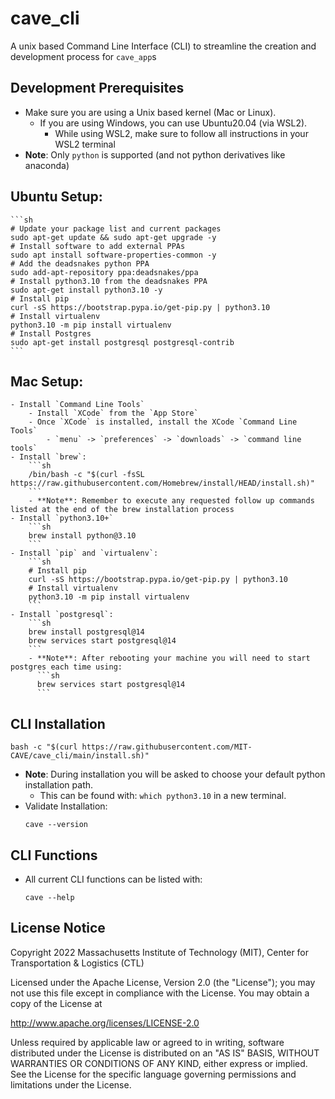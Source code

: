 # cave_cli
A unix based Command Line Interface (CLI) to streamline the creation and development process for `cave_app`s

## Development Prerequisites

- Make sure you are using a Unix based kernel (Mac or Linux).
    - If you are using Windows, you can use Ubuntu20.04 (via WSL2).
        - While using WSL2, make sure to follow all instructions in your WSL2 terminal
- **Note**: Only `python` is supported (and not python derivatives like anaconda)
## Ubuntu Setup:
    ```sh
    # Update your package list and current packages
    sudo apt-get update && sudo apt-get upgrade -y
    # Install software to add external PPAs
    sudo apt install software-properties-common -y
    # Add the deadsnakes python PPA
    sudo add-apt-repository ppa:deadsnakes/ppa
    # Install python3.10 from the deadsnakes PPA
    sudo apt-get install python3.10 -y
    # Install pip
    curl -sS https://bootstrap.pypa.io/get-pip.py | python3.10
    # Install virtualenv
    python3.10 -m pip install virtualenv
    # Install Postgres
    sudo apt-get install postgresql postgresql-contrib
    ```
## Mac Setup:
    - Install `Command Line Tools`
        - Install `XCode` from the `App Store`
        - Once `XCode` is installed, install the XCode `Command Line Tools`
            - `menu` -> `preferences` -> `downloads` -> `command line tools`
    - Install `brew`:
        ```sh
        /bin/bash -c "$(curl -fsSL https://raw.githubusercontent.com/Homebrew/install/HEAD/install.sh)"
        ```
        - **Note**: Remember to execute any requested follow up commands listed at the end of the brew installation process
    - Install `python3.10+`
        ```sh
        brew install python@3.10
        ```
    - Install `pip` and `virtualenv`:
        ```sh
        # Install pip
        curl -sS https://bootstrap.pypa.io/get-pip.py | python3.10
        # Install virtualenv
        python3.10 -m pip install virtualenv
        ```
    - Install `postgresql`:
        ```sh
        brew install postgresql@14
        brew services start postgresql@14
        ```
        - **Note**: After rebooting your machine you will need to start postgres each time using:
          ```sh
          brew services start postgresql@14
          ```

## CLI Installation

```
bash -c "$(curl https://raw.githubusercontent.com/MIT-CAVE/cave_cli/main/install.sh)"
```
- **Note**: During installation you will be asked to choose your default python installation path.
    - This can be found with: `which python3.10` in a new terminal.
- Validate Installation:
    ```
    cave --version
    ```

## CLI Functions

- All current CLI functions can be listed with:
    ```
    cave --help
    ```

## License Notice

Copyright 2022 Massachusetts Institute of Technology (MIT), Center for Transportation & Logistics (CTL)

Licensed under the Apache License, Version 2.0 (the "License"); you may not use this file except in compliance with the License. You may obtain a copy of the License at

http://www.apache.org/licenses/LICENSE-2.0

Unless required by applicable law or agreed to in writing, software distributed under the License is distributed on an "AS IS" BASIS, WITHOUT WARRANTIES OR CONDITIONS OF ANY KIND, either express or implied. See the License for the specific language governing permissions and limitations under the License.
